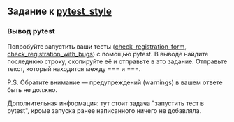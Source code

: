 ## Задание к [pytest_style](../solutions/pytest_style.py)

### Вывод pytest

Попробуйте запустить ваши тесты ([check_registration_form](../solutions/check_registration_form.py),
[check_registration_with_bugs](../check_registration_with_bugs.py))
с помощью pytest. В выводе найдите последнюю строку, скопируйте её и отправьте в это задание. Отправьте текст, который
находится между === и ===.

P.S. Обратите внимание — предупреждений (warnings) в вашем ответе быть не должно.

Дополнительная информация: тут стоит задача "запустить тест в pytest",
кроме запуска ранее написанного ничего не добавляла.
